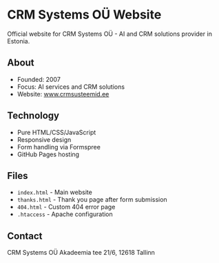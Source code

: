 # CRM Systems OÜ Website

Official website for CRM Systems OÜ - AI and CRM solutions provider in Estonia.

## About
- Founded: 2007
- Focus: AI services and CRM solutions
- Website: www.crmsusteemid.ee

## Technology
- Pure HTML/CSS/JavaScript
- Responsive design
- Form handling via Formspree
- GitHub Pages hosting

## Files
- `index.html` - Main website
- `thanks.html` - Thank you page after form submission  
- `404.html` - Custom 404 error page
- `.htaccess` - Apache configuration

## Contact
CRM Systems OÜ
Akadeemia tee 21/6, 12618 Tallinn
